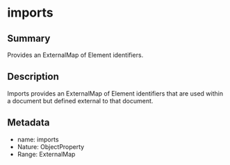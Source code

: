 <!-- Automatically generated by spec-parser v2.0.0 on 2024-01-08T22:20:56.273795+00:00 -->
<!-- SPDX-License-Identifier: Community-Spec-1.0 -->

# imports

## Summary

Provides an ExternalMap of Element identifiers.


## Description

Imports provides an ExternalMap of Element identifiers that are used within a document
but defined external to that document.


## Metadata

- name: imports
- Nature: ObjectProperty
- Range: ExternalMap




